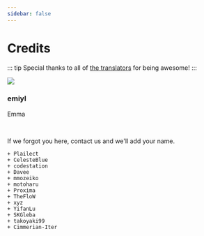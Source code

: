 ```yaml
---
sidebar: false
---
```


# Credits

::: tip
Special thanks to all of [the translators](https://crowdin.com/project/vita-guide) for being awesome!
:::

<div>
  <div class="credits">
    <div class="user">
      <img src="https://github.com/emiyl.png">
    </div>
    <div class="user">
      <h3>emiyl</h3>
      <p>Emma</p>
      <a class="social-icon" href="https://twitter.com/emiyl0" target="_blank">
        <i class="fab fa-twitter"></i>
      </a>
      <a class="social-icon" href="https://github.com/emiyl" target="_blank">
        <i class="fab fa-github"></i>
      </a>
    </div>
  </div>
</div>

<br>

If we forgot you here, contact us and we'll add your name.

    + Plailect
    + CelesteBlue
    + codestation
    + Davee
    + mmozeiko
    + motoharu
    + Proxima
    + TheFloW
    + xyz
    + YifanLu
    + SKGleba
    + takoyaki99
    + Cimmerian-Iter
  
